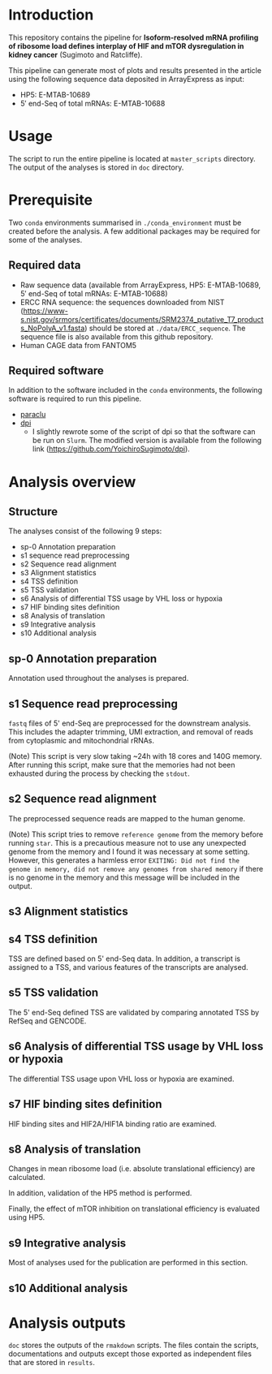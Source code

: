 # Introduction

This repository contains the pipeline for **Isoform-resolved mRNA profiling of ribosome load defines interplay of HIF and mTOR dysregulation in kidney cancer** (Sugimoto and Ratcliffe).

This pipeline can generate most of plots and results presented in the article using the following sequence data deposited in ArrayExpress as input:

- HP5: E-MTAB-10689
- 5′ end-Seq of total mRNAs: E-MTAB-10688


# Usage

The script to run the entire pipeline is located at `master_scripts` directory. The output of the analyses is stored in `doc` directory.

# Prerequisite

Two `conda` environments summarised in `./conda_environment` must be created before the analysis. A few additional packages may be required for some of the analyses.

## Required data

- Raw sequence data (available from ArrayExpress, HP5: E-MTAB-10689, 5′ end-Seq of total mRNAs: E-MTAB-10688)
- ERCC RNA sequence: the sequences downloaded from NIST (https://www-s.nist.gov/srmors/certificates/documents/SRM2374_putative_T7_products_NoPolyA_v1.fasta) should be stored at `./data/ERCC_sequence`. The sequence file is also available from this github repository.
- Human CAGE data from FANTOM5

## Required software
In addition to the software included in the `conda` environments, the following software is required to run this pipeline.

- [paraclu](http://cbrc3.cbrc.jp/~martin/paraclu/)
- [dpi](https://github.com/hkawaji/dpi1)
    - I slightly rewrote some of the script of dpi so that the software can be run on `Slurm`. The modified version is available from the following link (https://github.com/YoichiroSugimoto/dpi).

# Analysis overview

## Structure

The analyses consist of the following 9 steps:

- sp-0 Annotation preparation
- s1 sequence read preprocessing
- s2 Sequence read alignment
- s3 Alignment statistics
- s4 TSS definition
- s5 TSS validation
- s6 Analysis of differential TSS usage by VHL loss or hypoxia
- s7 HIF binding sites definition
- s8 Analysis of translation
- s9 Integrative analysis
- s10 Additional analysis

## **sp-0 Annotation preparation**

Annotation used throughout the analyses is prepared.


## **s1 Sequence read preprocessing**

`fastq` files of 5' end-Seq are preprocessed for the downstream analysis. This includes the adapter trimming, UMI extraction, and removal of reads from cytoplasmic and mitochondrial rRNAs.

(Note) This script is very slow taking ~24h with 18 cores and 140G memory.
After running this script, make sure that the memories had not been exhausted during the process by checking the `stdout`.


## **s2 Sequence read alignment**

The preprocessed sequence reads are mapped to the human genome.

(Note) This script tries to remove `reference genome` from the memory before running `star`. This is a precautious measure not to use any unexpected genome from the memory and I found it was necessary at some setting. However, this generates a harmless error `EXITING: Did not find the genome in memory, did not remove any genomes from shared memory` if there is no genome in the memory and this message will be included in the output.


## **s3 Alignment statistics**


## **s4 TSS definition**

TSS are defined based on 5' end-Seq data. In addition, a transcript is assigned to a TSS, and various features of the transcripts are analysed.


## **s5 TSS validation**

The 5' end-Seq defined TSS are validated by comparing annotated TSS by RefSeq and GENCODE.


## **s6 Analysis of differential TSS usage by VHL loss or hypoxia**

The differential TSS usage upon VHL loss or hypoxia are examined.


## **s7 HIF binding sites definition**

HIF binding sites and HIF2A/HIF1A binding ratio are examined.


## **s8 Analysis of translation**

Changes in mean ribosome load (i.e. absolute translational efficiency) are calculated.

In addition, validation of the HP5 method is performed.

Finally, the effect of mTOR inhibition on translational efficiency is evaluated using HP5.

## **s9 Integrative analysis**

Most of analyses used for the publication are performed in this section.

## **s10 Additional analysis**


# Analysis outputs

`doc` stores the outputs of the `rmakdown` scripts. The files contain the scripts, documentations and outputs except those exported as independent files that are stored in `results`.